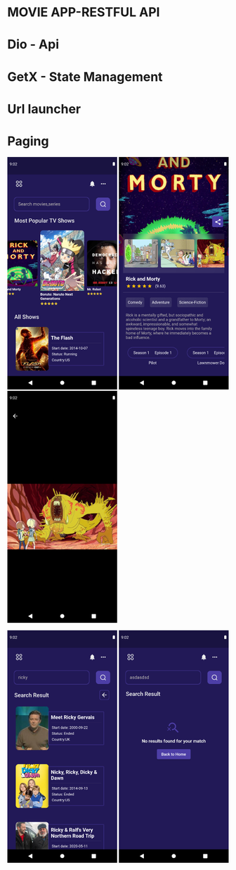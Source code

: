 # MOVIE APP-RESTFUL API
# Dio - Api
# GetX - State Management
# Url launcher
# Paging 


<img width="250" src="https://github.com/Senures/movie_api_dio/blob/main/ss-movie-dio/home_page.png">    <img width="250" src="https://github.com/Senures/movie_api_dio/blob/main/ss-movie-dio/detail_page.png">  <img width="250" src="https://github.com/Senures/movie_api_dio/blob/main/ss-movie-dio/photo_page.png">


<img width="250" src="https://github.com/Senures/movie_api_dio/blob/main/ss-movie-dio/search_page.png">         <img width="250" src="https://github.com/Senures/movie_api_dio/blob/main/ss-movie-dio/notresult.png">
